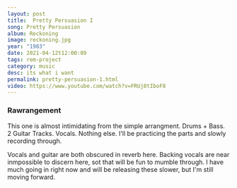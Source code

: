 ```yaml
---
layout: post
title:  Pretty Persuasion I
song: Pretty Persuasion
album: Reckoning
image: reckoning.jpg
year: "1983"
date: 2021-04-12t12:00:09
tags: rem-project
category: music
desc: its what i want
permalink: pretty-persuasion-1.html
video: https://www.youtube.com/watch?v=FRUj8tIboF8
---
```


### Rawrangement

This one is almost intimidating from the simple arrangment. Drums + Bass. 2 Guitar Tracks. Vocals. Nothing else. I'll be practicing the parts and slowly recording through.

Vocals and guitar are both obscured in reverb here. Backing vocals are near inmpossible to discern here, sot that will be fun to mumble through. I have much going in right now and will be releasing these slower, but I'm still moving forward.

